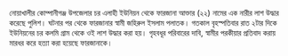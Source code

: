 নোয়াখালীর কোম্পানীগঞ্জ উপজেলার চর এলাহী ইউনিয়ন থেকে ফারজানা আক্তার (২২) নামের এক নারীর লাশ উদ্ধার করেছে পুলিশ। ঘটনার পর থেকে ফারজানার স্বামী জহিরুল ইসলাম পলাতক। গতকাল বৃহস্পতিবার রাত ২টার দিকে ইউনিয়নের চর কলমি গ্রাম থেকে ওই লাশ উদ্ধার করা হয়। গৃহবধূর পরিবারের দাবি, স্বামীর পরকীয়ার প্রতিবাদ করায় মারধর করে হত্যা করা হয়েছে ফারজানাকে।
